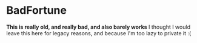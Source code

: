 # BadFortune
**This is really old, and really bad, and also barely works**
I thought I would leave this here for legacy reasons, and because I'm too lazy to private it :(
